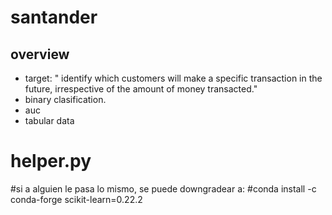 # santander
## overview
* target: " identify which customers will make a specific transaction in the future, irrespective of the amount of money transacted."
* binary clasification.
* auc
* tabular data

# helper.py
#si a alguien le pasa lo mismo, se puede downgradear a:
#conda install -c conda-forge scikit-learn=0.22.2
